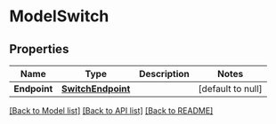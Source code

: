 # ModelSwitch

## Properties
Name | Type | Description | Notes
------------ | ------------- | ------------- | -------------
**Endpoint** | [**SwitchEndpoint**](SwitchEndpoint.md) |  | [default to null]

[[Back to Model list]](../README.md#documentation-for-models) [[Back to API list]](../README.md#documentation-for-api-endpoints) [[Back to README]](../README.md)


